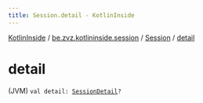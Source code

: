 ```yaml
---
title: Session.detail - KotlinInside
---
```


[KotlinInside](../../index.html) / [be.zvz.kotlininside.session](../index.html) / [Session](index.html) / [detail](./detail.html)

# detail

(JVM) `val detail: `[`SessionDetail`](../-session-detail/index.html)`?`